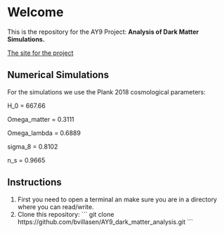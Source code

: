 # Welcome

This is the repository for the AY9 Project: **Analysis of Dark Matter Simulations.**

<a href="https://bvillasen.github.io/blog/ay9project/" >The site for the project </a>

## Numerical Simulations  

For the simulations we use the Plank 2018 cosmological parameters:

H_0 = 667.66

Omega_matter = 0.3111

Omega_lambda = 0.6889

sigma_8 = 0.8102

n_s = 0.9665


## Instructions

<ol>

<li> First you need to open a terminal an make sure you are in a directory where you can read/write. </li>

<li> Clone this repository:
```
 git clone https://github.com/bvillasen/AY9_dark_matter_analysis.git
```
  </li>
